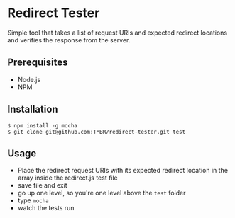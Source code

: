 # Redirect Tester

Simple tool that takes a list of request URIs and expected redirect locations and verifies the response from the server.

## Prerequisites

- Node.js
- NPM

## Installation

```
$ npm install -g mocha
$ git clone git@github.com:TMBR/redirect-tester.git test
```

## Usage

- Place the redirect request URIs with its expected redirect location in the array inside the redirect.js test file
- save file and exit
- go up one level, so you're one level above the `test` folder
- type `mocha` 
- watch the tests run

